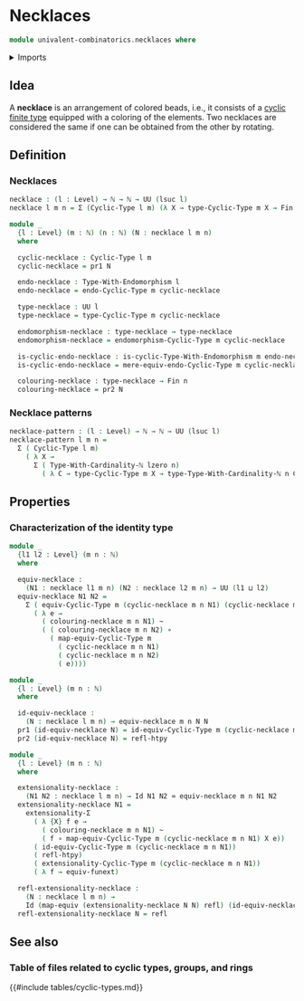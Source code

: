 # Necklaces

```agda
module univalent-combinatorics.necklaces where
```

<details><summary>Imports</summary>

```agda
open import elementary-number-theory.natural-numbers

open import foundation.dependent-pair-types
open import foundation.equivalences
open import foundation.function-extensionality
open import foundation.function-types
open import foundation.homotopies
open import foundation.identity-types
open import foundation.structure-identity-principle
open import foundation.universe-levels

open import structured-types.types-equipped-with-endomorphisms

open import univalent-combinatorics.cyclic-finite-types
open import univalent-combinatorics.finite-types
open import univalent-combinatorics.standard-finite-types
```

</details>

## Idea

A **necklace** is an arrangement of colored beads, i.e., it consists of a
[cyclic finite type](univalent-combinatorics.cyclic-finite-types.md) equipped
with a coloring of the elements. Two necklaces are considered the same if one
can be obtained from the other by rotating.

## Definition

### Necklaces

```agda
necklace : (l : Level) → ℕ → ℕ → UU (lsuc l)
necklace l m n = Σ (Cyclic-Type l m) (λ X → type-Cyclic-Type m X → Fin n)

module _
  {l : Level} (m : ℕ) (n : ℕ) (N : necklace l m n)
  where

  cyclic-necklace : Cyclic-Type l m
  cyclic-necklace = pr1 N

  endo-necklace : Type-With-Endomorphism l
  endo-necklace = endo-Cyclic-Type m cyclic-necklace

  type-necklace : UU l
  type-necklace = type-Cyclic-Type m cyclic-necklace

  endomorphism-necklace : type-necklace → type-necklace
  endomorphism-necklace = endomorphism-Cyclic-Type m cyclic-necklace

  is-cyclic-endo-necklace : is-cyclic-Type-With-Endomorphism m endo-necklace
  is-cyclic-endo-necklace = mere-equiv-endo-Cyclic-Type m cyclic-necklace

  colouring-necklace : type-necklace → Fin n
  colouring-necklace = pr2 N
```

### Necklace patterns

```agda
necklace-pattern : (l : Level) → ℕ → ℕ → UU (lsuc l)
necklace-pattern l m n =
  Σ ( Cyclic-Type l m)
    ( λ X →
      Σ ( Type-With-Cardinality-ℕ lzero n)
        ( λ C → type-Cyclic-Type m X → type-Type-With-Cardinality-ℕ n C))
```

## Properties

### Characterization of the identity type

```agda
module _
  {l1 l2 : Level} (m n : ℕ)
  where

  equiv-necklace :
    (N1 : necklace l1 m n) (N2 : necklace l2 m n) → UU (l1 ⊔ l2)
  equiv-necklace N1 N2 =
    Σ ( equiv-Cyclic-Type m (cyclic-necklace m n N1) (cyclic-necklace m n N2))
      ( λ e →
        ( colouring-necklace m n N1) ~
        ( ( colouring-necklace m n N2) ∘
          ( map-equiv-Cyclic-Type m
            ( cyclic-necklace m n N1)
            ( cyclic-necklace m n N2)
            ( e))))

module _
  {l : Level} (m n : ℕ)
  where

  id-equiv-necklace :
    (N : necklace l m n) → equiv-necklace m n N N
  pr1 (id-equiv-necklace N) = id-equiv-Cyclic-Type m (cyclic-necklace m n N)
  pr2 (id-equiv-necklace N) = refl-htpy

module _
  {l : Level} (m n : ℕ)
  where

  extensionality-necklace :
    (N1 N2 : necklace l m n) → Id N1 N2 ≃ equiv-necklace m n N1 N2
  extensionality-necklace N1 =
    extensionality-Σ
      ( λ {X} f e →
        ( colouring-necklace m n N1) ~
        ( f ∘ map-equiv-Cyclic-Type m (cyclic-necklace m n N1) X e))
      ( id-equiv-Cyclic-Type m (cyclic-necklace m n N1))
      ( refl-htpy)
      ( extensionality-Cyclic-Type m (cyclic-necklace m n N1))
      ( λ f → equiv-funext)

  refl-extensionality-necklace :
    (N : necklace l m n) →
    Id (map-equiv (extensionality-necklace N N) refl) (id-equiv-necklace m n N)
  refl-extensionality-necklace N = refl
```

## See also

### Table of files related to cyclic types, groups, and rings

{{#include tables/cyclic-types.md}}
